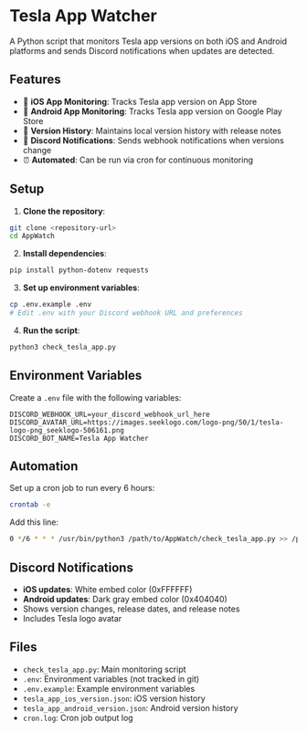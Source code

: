 # Tesla App Watcher

A Python script that monitors Tesla app versions on both iOS and Android platforms and sends Discord notifications when updates are detected.

## Features

- 🍎 **iOS App Monitoring**: Tracks Tesla app version on App Store
- 🤖 **Android App Monitoring**: Tracks Tesla app version on Google Play Store  
- 📱 **Version History**: Maintains local version history with release notes
- 🚨 **Discord Notifications**: Sends webhook notifications when versions change
- ⏰ **Automated**: Can be run via cron for continuous monitoring

## Setup

1. **Clone the repository**:
```bash
git clone <repository-url>
cd AppWatch
```

2. **Install dependencies**:
```bash
pip install python-dotenv requests
```

3. **Set up environment variables**:
```bash
cp .env.example .env
# Edit .env with your Discord webhook URL and preferences
```

4. **Run the script**:
```bash
python3 check_tesla_app.py
```

## Environment Variables

Create a `.env` file with the following variables:

```env
DISCORD_WEBHOOK_URL=your_discord_webhook_url_here
DISCORD_AVATAR_URL=https://images.seeklogo.com/logo-png/50/1/tesla-logo-png_seeklogo-506161.png
DISCORD_BOT_NAME=Tesla App Watcher
```

## Automation

Set up a cron job to run every 6 hours:

```bash
crontab -e
```

Add this line:
```bash
0 */6 * * * /usr/bin/python3 /path/to/AppWatch/check_tesla_app.py >> /path/to/AppWatch/cron.log 2>&1
```

## Discord Notifications

- **iOS updates**: White embed color (0xFFFFFF)
- **Android updates**: Dark gray embed color (0x404040)
- Shows version changes, release dates, and release notes
- Includes Tesla logo avatar

## Files

- `check_tesla_app.py`: Main monitoring script
- `.env`: Environment variables (not tracked in git)
- `.env.example`: Example environment variables
- `tesla_app_ios_version.json`: iOS version history
- `tesla_app_android_version.json`: Android version history
- `cron.log`: Cron job output log